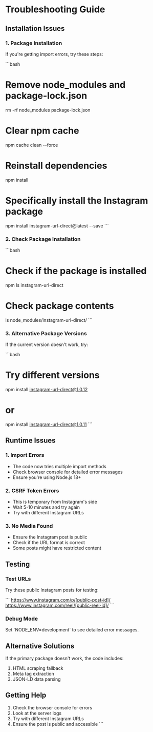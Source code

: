 # Troubleshooting Guide

## Installation Issues

### 1. Package Installation
If you're getting import errors, try these steps:

\`\`\`bash
# Remove node_modules and package-lock.json
rm -rf node_modules package-lock.json

# Clear npm cache
npm cache clean --force

# Reinstall dependencies
npm install

# Specifically install the Instagram package
npm install instagram-url-direct@latest --save
\`\`\`

### 2. Check Package Installation
\`\`\`bash
# Check if the package is installed
npm ls instagram-url-direct

# Check package contents
ls node_modules/instagram-url-direct/
\`\`\`

### 3. Alternative Package Versions
If the current version doesn't work, try:

\`\`\`bash
# Try different versions
npm install instagram-url-direct@1.0.12
# or
npm install instagram-url-direct@1.0.11
\`\`\`

## Runtime Issues

### 1. Import Errors
- The code now tries multiple import methods
- Check browser console for detailed error messages
- Ensure you're using Node.js 18+ 

### 2. CSRF Token Errors
- This is temporary from Instagram's side
- Wait 5-10 minutes and try again
- Try with different Instagram URLs

### 3. No Media Found
- Ensure the Instagram post is public
- Check if the URL format is correct
- Some posts might have restricted content

## Testing

### Test URLs
Try these public Instagram posts for testing:

\`\`\`
https://www.instagram.com/p/[public-post-id]/
https://www.instagram.com/reel/[public-reel-id]/
\`\`\`

### Debug Mode
Set \`NODE_ENV=development\` to see detailed error messages.

## Alternative Solutions

If the primary package doesn't work, the code includes:
1. HTML scraping fallback
2. Meta tag extraction
3. JSON-LD data parsing

## Getting Help

1. Check the browser console for errors
2. Look at the server logs
3. Try with different Instagram URLs
4. Ensure the post is public and accessible
\`\`\`
